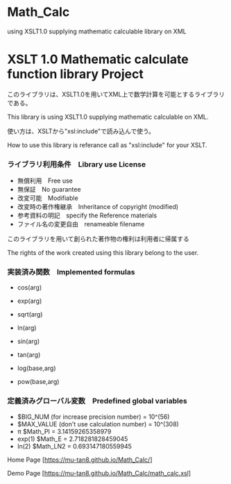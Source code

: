 ﻿# Math_Calc
using XSLT1.0 supplying mathematic calculable library on XML

# XSLT 1.0 Mathematic calculate function library Project



このライブラリは、XSLT1.0を用いてXML上で数学計算を可能とするライブラリである。

This library is using XSLT1.0 supplying mathematic calculable on XML.

使い方は、XSLTから"xsl:include"で読み込んで使う。

How to use this library is referance call as "xsl:include" for your XSLT.


### ライブラリ利用条件　Library use License


+ 無償利用　Free use
+ 無保証　No guarantee
+ 改変可能　Modifiable
+ 改変時の著作権継承　Inheritance of copyright (modified)
+ 参考資料の明記　specify the Reference materials
+ ファイル名の変更自由　renameable filename


このライブラリを用いて創られた著作物の権利は利用者に帰属する

The rights of the work created using this library belong to the user. 


### 実装済み関数　Implemented formulas


+ cos(arg)
+ exp(arg)
+ sqrt(arg)
+ ln(arg)


+ sin(arg)
+ tan(arg)
+ log(base,arg)
+ pow(base,arg)


### 定義済みグローバル変数　Predefined global variables

+ $BIG_NUM (for increase precision number) = 10^(56)
+ $MAX_VALUE (don't use calculation number) = 10^(308)
+ π $Math_PI = 3.14159265358979
+ exp(1) $Math_E = 2.718281828459045
+ ln(2) $Math_LN2 = 0.693147180559945

Home Page [https://mu-tan8.github.io/Math_Calc/]

Demo Page [https://mu-tan8.github.io/Math_Calc/math_calc.xsl]
